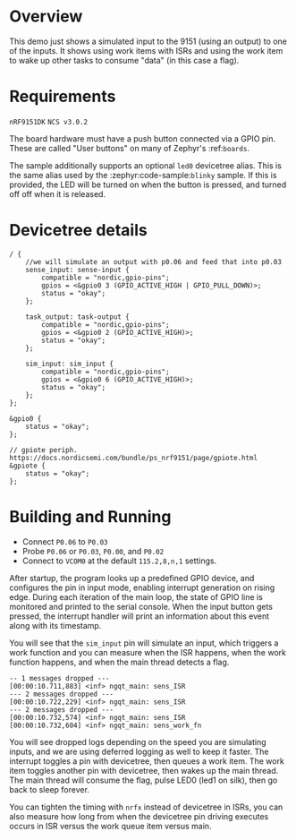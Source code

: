 
# Overview

This demo just shows a simulated input to the 9151 (using an output) to one of the inputs.
It shows using work items with ISRs and using the work item to wake up other tasks to consume "data" (in this case a flag).


# Requirements
`nRF9151DK`
`NCS v3.0.2`

The board hardware must have a push button connected via a GPIO pin. These are
called "User buttons" on many of Zephyr's :ref:`boards`.

The sample additionally supports an optional ``led0`` devicetree alias. This is
the same alias used by the :zephyr:code-sample:`blinky` sample. If this is provided, the LED
will be turned on when the button is pressed, and turned off off when it is
released.

# Devicetree details

```
/ {
    //we will simulate an output with p0.06 and feed that into p0.03
    sense_input: sense-input {
        compatible = "nordic,gpio-pins";
        gpios = <&gpio0 3 (GPIO_ACTIVE_HIGH | GPIO_PULL_DOWN)>;
        status = "okay";
    };

    task_output: task-output {
        compatible = "nordic,gpio-pins";
        gpios = <&gpio0 2 (GPIO_ACTIVE_HIGH)>;
        status = "okay";
    };

    sim_input: sim_input {
        compatible = "nordic,gpio-pins";
        gpios = <&gpio0 6 (GPIO_ACTIVE_HIGH)>;
        status = "okay";
    };
};

&gpio0 {
    status = "okay";
};

// gpiote periph. https://docs.nordicsemi.com/bundle/ps_nrf9151/page/gpiote.html
&gpiote {
    status = "okay";
};
```


# Building and Running

- Connect `P0.06` to `P0.03`
- Probe `P0.06` or `P0.03`, `P0.00`, and `P0.02`
- Connect to `VCOM0` at the default `115.2,8,n,1` settings.

After startup, the program looks up a predefined GPIO device, and configures the
pin in input mode, enabling interrupt generation on rising edge. During each
iteration of the main loop, the state of GPIO line is monitored and printed to
the serial console. When the input button gets pressed, the interrupt handler
will print an information about this event along with its timestamp.


You will see that the `sim_input` pin will simulate an input, which triggers a work function and you can measure when the ISR happens, when the work function happens, and when the main thread detects a flag.

```
-- 1 messages dropped ---
[00:00:10.711,883] <inf> ngqt_main: sens_ISR
--- 2 messages dropped ---
[00:00:10.722,229] <inf> ngqt_main: sens_ISR
--- 2 messages dropped ---
[00:00:10.732,574] <inf> ngqt_main: sens_ISR
[00:00:10.732,604] <inf> ngqt_main: sens_work_fn
```

You will see dropped logs depending on the speed you are simulating inputs, and we are using deferred logging as well to keep it faster.
The interrupt toggles a pin with devicetree, then queues a work item.
The work item toggles another pin with devicetree, then wakes up the main thread.
The main thread will consume the flag, pulse LED0 (led1 on silk), then go back to sleep forever.


You can tighten the timing with `nrfx` instead of devicetree in ISRs, you can also measure how long from when the devicetree pin driving executes occurs in ISR versus the work queue item versus main.
